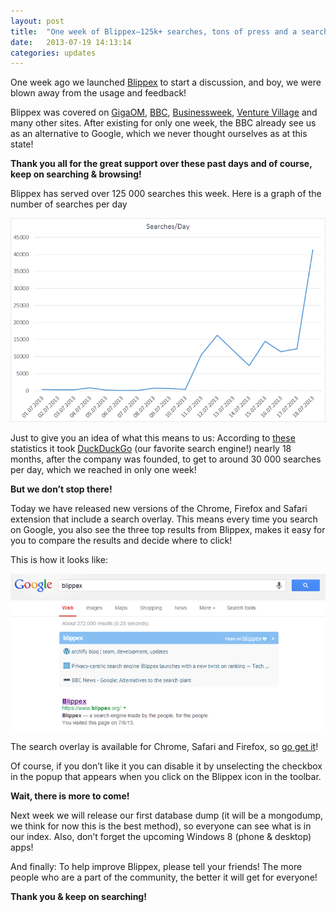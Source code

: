 ```yaml
---
layout: post
title:  "One week of Blippex—125k+ searches, tons of press and a search-overlay!"
date:   2013-07-19 14:13:14
categories: updates
---
```


One week ago we launched [Blippex](https://www.blippex.org/) to start a discussion, and boy, we were blown away from the usage and feedback!

Blippex was covered on [GigaOM](http://gigaom.com/2013/07/11/privacy-centric-search-engine-blippex-launches-with-a-new-twist-on-ranking/), [BBC](http://www.bbc.co.uk/news/technology-23318889), [Businessweek](http://www.businessweek.com/articles/2013-07-11/blippex-a-private-search-engines-new-twist-on-rankings), [Venture Village](http://venturevillage.eu/archify-launches-blippex) and many other sites. After existing for only one week, the BBC already see us as an alternative to Google, which we never thought ourselves as at this state!<!-- more -->

**Thank you all for the great support over these past days and of course, keep on searching &amp; browsing!**

Blippex has served over 125 000 searches this week. Here is a graph of the number of searches per day

![Searches on Blippex](/css/img/posts/searches-per-day.png)

Just to give you an idea of what this means to us: According to [these](https://duckduckgo.com/traffic.html) statistics it took [DuckDuckGo](https://duckduckgo.com/) (our favorite search engine!) nearly 18 months, after the company was founded, to get to around 30 000 searches per day, which we reached in only one week!

**But we don’t stop there!**

Today we have released new versions of the Chrome, Firefox and Safari extension that include a search overlay. This means every time you search on Google, you also see the three top results from Blippex, makes it easy for you to compare the results and decide where to click!

This is how it looks like:

![Blippex overlay](/css/img/posts/blippex-overlay.png)

The search overlay is available for Chrome, Safari and Firefox, so [go get it](https://www.blippex.org/extension)!

Of course, if you don’t like it you can disable it by unselecting the checkbox in the popup that appears when you click on the Blippex icon in the toolbar.

**Wait, there is more to come!**

Next week we will release our first database dump (it will be a mongodump, we think for now this is the best method), so everyone can see what is in our index. Also, don’t forget the upcoming Windows 8 (phone &amp; desktop) apps!

And finally: To help improve Blippex, please tell your friends! The more people who are a part of the community, the better it will get for everyone!

**Thank you &amp; keep on searching!**